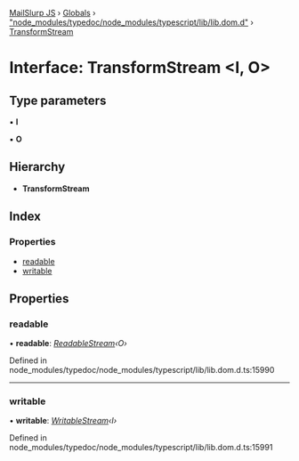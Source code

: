 [MailSlurp JS](../README.md) › [Globals](../globals.md) › ["node_modules/typedoc/node_modules/typescript/lib/lib.dom.d"](../modules/_node_modules_typedoc_node_modules_typescript_lib_lib_dom_d_.md) › [TransformStream](_node_modules_typedoc_node_modules_typescript_lib_lib_dom_d_.transformstream.md)

# Interface: TransformStream <**I, O**>

## Type parameters

▪ **I**

▪ **O**

## Hierarchy

* **TransformStream**

## Index

### Properties

* [readable](_node_modules_typedoc_node_modules_typescript_lib_lib_dom_d_.transformstream.md#readable)
* [writable](_node_modules_typedoc_node_modules_typescript_lib_lib_dom_d_.transformstream.md#writable)

## Properties

###  readable

• **readable**: *[ReadableStream](_node_modules_typedoc_node_modules_typescript_lib_lib_dom_d_.readablestream.md)‹O›*

Defined in node_modules/typedoc/node_modules/typescript/lib/lib.dom.d.ts:15990

___

###  writable

• **writable**: *[WritableStream](_node_modules_typedoc_node_modules_typescript_lib_lib_dom_d_.writablestream.md)‹I›*

Defined in node_modules/typedoc/node_modules/typescript/lib/lib.dom.d.ts:15991
